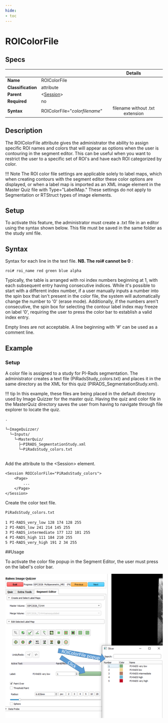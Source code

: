 ```yaml
---
hide:
- toc
---
```

<!-- let javascript handle toc on left sidebar -->
# ROIColorFile

## Specs

| ||Details|
|---|---|:---:|
| **Name** | ROIColorFile ||
| **Classification** | attribute ||
| **Parent** | <[Session](index.md)\> ||
| **Required** | no ||
| **Syntax** | ROIColorFile="*colorfilename*" | filename without .txt extension |

## Description

The ROIColorFile attribute gives the administrator the ability to assign specific ROI names and colors that will appear as options
when the user is contouring in the segment editor. This can be useful when you want to restrict the user to
a specific set of ROI's and have each ROI categorized by color.

!!! Note
	The ROI color file settings are applicable solely to label maps, which when creating contours with the segment editor these
	color options are displayed, or when a label map is imported as an XML image element in the Master Quiz file with Type="LabelMap." 
	These settings do not apply to Segmentation or RTStruct types of image elements.

## Setup

To activate this feature, the administrator must create a .txt file in an editor using the syntax shown below.
This file must be saved in the same folder as the study xml file.


## Syntax

Syntax for each line in the text file. **NB. The roi# cannot be 0** :

```
roi# roi_name red green blue alpha
```


Typically, the table is arranged with roi index numbers beginning at 1, with each subsequent entry having consecutive indices.
While it's possible to start with a different index number, if a user manually inputs a number into the spin box that isn't present in the color file, 
the system will automatically change the number to '0' (erase mode). Additionally, if the numbers aren't consecutive, the spin box for
selecting the contour label index may freeze on label '0', requiring the user to press the color bar to establish a valid index entry.

Empty lines are not acceptable. A line beginning with '#' can be used as a comment line.


## Example

### Setup

A color file is assigned to a study for PI-Rads segmentation.
The administrator creates a text file (PiRadsStudy_colors.txt) and places it in
the same directory as the XML for this quiz (PIRADS_SegmentationStudy.xml).

!!! tip
    In this example, these files are being placed in the default directory used by 
    Image Quizzer for the master quiz. Having the quiz and color file in the MasterQuiz
	directory saves the user from having to navigate through file explorer to locate the quiz.

```
.

└─ImageQuizzer/
  └─Inputs/
    └─MasterQuiz/
      ├─PIRADS_SegmentationStudy.xml
      └─PiRadsStudy_colors.txt
		
```

Add the attribute to the <Session\> element.	
```
<Session ROIColorFile="PiRadsStudy_colors">
	<Page>
		...
	</Page>
</Session>
```

Create the color text file.
```
PiRadsStudy_colors.txt

1 PI-RADS_very_low 128 174 128 255
2 PI-RADS_low 241 214 145 255
3 PI-RADS_intermediate 177 122 101 255
4 PI-RADS_high 111 184 210 255
5 PI-RADS_very_high 191 2 34 255

```


##Usage

To activate the color file popup in the Segment Editor, the user must press on the label's color bar.

![ROIColorFileScreenshot](assets/ROIColorFileScreenshot.png)


